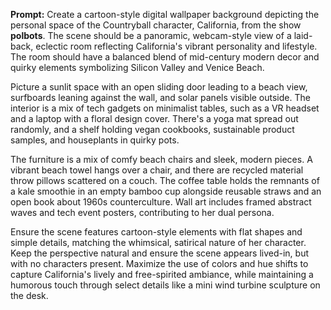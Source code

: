 **Prompt:** Create a cartoon-style digital wallpaper background depicting the personal space of the Countryball character, California, from the show **polbots**. The scene should be a panoramic, webcam-style view of a laid-back, eclectic room reflecting California's vibrant personality and lifestyle. The room should have a balanced blend of mid-century modern decor and quirky elements symbolizing Silicon Valley and Venice Beach.

Picture a sunlit space with an open sliding door leading to a beach view, surfboards leaning against the wall, and solar panels visible outside. The interior is a mix of tech gadgets on minimalist tables, such as a VR headset and a laptop with a floral design cover. There's a yoga mat spread out randomly, and a shelf holding vegan cookbooks, sustainable product samples, and houseplants in quirky pots. 

The furniture is a mix of comfy beach chairs and sleek, modern pieces. A vibrant beach towel hangs over a chair, and there are recycled material throw pillows scattered on a couch. The coffee table holds the remnants of a kale smoothie in an empty bamboo cup alongside reusable straws and an open book about 1960s counterculture. Wall art includes framed abstract waves and tech event posters, contributing to her dual persona. 

Ensure the scene features cartoon-style elements with flat shapes and simple details, matching the whimsical, satirical nature of her character. Keep the perspective natural and ensure the scene appears lived-in, but with no characters present. Maximize the use of colors and hue shifts to capture California's lively and free-spirited ambiance, while maintaining a humorous touch through select details like a mini wind turbine sculpture on the desk.